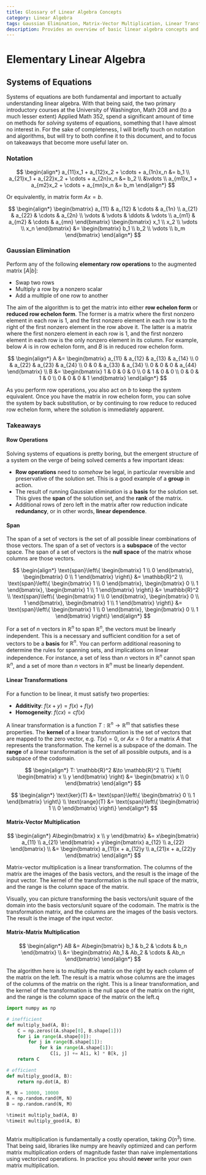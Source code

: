 ```yaml
---
title: Glossary of Linear Algebra Concepts
category: Linear Algebra
tags: Gaussian Elimination, Matrix-Vector Multiplication, Linear Transformations, Matrix-Matrix Multiplication
description: Provides an overview of basic linear algebra concepts and techniques, including Gaussian elimination, systems of equations, row operations, matrix-vector multiplication, and matrix-matrix multiplication, providing efficient methods for solving systems of equations and transforming matrices. It also touches on the relationships between these concepts, such as span and linear transformations. The document distinguishes between inefficient and efficient approaches to solving systems of equations.
---
```


# Elementary Linear Algebra

## Systems of Equations

Systems of equations are both fundamental and important to actually understanding linear algebra. With that being said, the two primary introductory courses at the University of Washington, Math 208 and (to a much lesser extent) Applied Math 352, spend a significant amount of time on methods for *solving* systems of equations, something that I have almost no interest in. For the sake of completeness, I will briefly touch on notation and algorithms, but will try to both confine it to this document, and to focus on takeaways that become more useful later on.

### Notation

$$
\begin{align*}
a_{11}x_1 + a_{12}x_2 + \cdots + a_{1n}x_n &= b_1 \\
a_{21}x_1 + a_{22}x_2 + \cdots + a_{2n}x_n &= b_2 \\
&\vdots \\
a_{m1}x_1 + a_{m2}x_2 + \cdots + a_{mn}x_n &= b_m
\end{align*}
$$

Or equivalently, in matrix form $Ax = b$.

$$
\begin{align*}
\begin{bmatrix}
a_{11} & a_{12} & \cdots & a_{1n} \\
a_{21} & a_{22} & \cdots & a_{2n} \\
\vdots & \vdots & \ddots & \vdots \\
a_{m1} & a_{m2} & \cdots & a_{mn}
\end{bmatrix}
\begin{bmatrix}
x_1 \\
x_2 \\
\vdots \\
x_n
\end{bmatrix}
&=
\begin{bmatrix}
b_1 \\
b_2 \\
\vdots \\
b_m
\end{bmatrix}
\end{align*}
$$

### Gaussian Elimination

Perform any of the following **elementary row operations** to the augmented matrix $[A|b]$:

- Swap two rows
- Multiply a row by a nonzero scalar
- Add a multiple of one row to another

 The aim of the algorithm is to get the matrix into either **row echelon form** or **reduced row echelon form**. The former is a matrix where the first nonzero element in each row is 1, and the first nonzero element in each row is to the right of the first nonzero element in the row above it. The latter is a matrix where the first nonzero element in each row is 1, and the first nonzero element in each row is the only nonzero element in its column. For example, below $A$ is in row echelon form, and $B$ is in reduced row echelon form.


$$
\begin{align*}
A &=
\begin{bmatrix}
a_{11} & a_{12} & a_{13} & a_{14} \\
0 & a_{22} & a_{23} & a_{24} \\
0 & 0 & a_{33} & a_{34} \\
0 & 0 & 0 & a_{44}
\end{bmatrix}
\\
B &=
\begin{bmatrix}
1 & 0 & 0 & 0 \\
0 & 1 & 0 & 0 \\
0 & 0 & 1 & 0 \\
0 & 0 & 0 & 1
\end{bmatrix}
\end{align*}
$$

As you perform row operations, you also act on $b$ to keep the system equivalent. Once you have the matrix in row echelon form, you can solve the system by back substitution, or by continuing to row reduce to reduced row echelon form, where the solution is immediately apparent.

### Takeaways

#### Row Operations

Solving systems of equations is pretty boring, but the emergent structure of a system on the verge of being solved cements a few important ideas:

- **Row operations** need to *somehow* be legal, in particular reversible and preservative of the solution set. This is a good example of a **group** in action.
- The result of running Gaussian elimination is a **basis** for the solution set. This gives the **span** of the solution set, and the **rank** of the matrix.
- Additional rows of zero left in the matrix after row reduction indicate **redundancy**, or in other words, **linear dependence**.

#### Span

The span of a set of vectors is the set of all possible linear combinations of those vectors. The span of a set of vectors is a **subspace** of the vector space. The span of a set of vectors is the **null space** of the matrix whose columns are those vectors.

$$
\begin{align*}
\text{span}\left\{ \begin{bmatrix} 1 \\ 0 \end{bmatrix}, \begin{bmatrix} 0 \\ 1 \end{bmatrix} \right\} &= \mathbb{R}^2 \\
\text{span}\left\{ \begin{bmatrix} 1 \\ 0 \end{bmatrix}, \begin{bmatrix} 0 \\ 1 \end{bmatrix}, \begin{bmatrix} 1 \\ 1 \end{bmatrix} \right\} &= \mathbb{R}^2 \\
\text{span}\left\{ \begin{bmatrix} 1 \\ 0 \end{bmatrix}, \begin{bmatrix} 0 \\ 1 \end{bmatrix}, \begin{bmatrix} 1 \\ 1 \end{bmatrix} \right\} &= \text{span}\left\{ \begin{bmatrix} 1 \\ 0 \end{bmatrix}, \begin{bmatrix} 0 \\ 1 \end{bmatrix} \right\}
\end{align*}
$$

For a set of $n$ vectors in $\mathbb{R}^n$ to span $\mathbb{R}^n$, the vectors must be linearly independent. This is a necessary and sufficient condition for a set of vectors to be a **basis** for $\mathbb{R}^n$. You can perform additional reasoning to determine the rules for spanning sets, and implications on linear independence. For instance, a set of less than $n$ vectors in $\mathbb{R}^n$ cannot span $\mathbb{R}^n$, and a set of more than $n$ vectors in $\mathbb{R}^n$ must be linearly dependent.

#### Linear Transformations

For a function to be linear, it must satisfy two properties:

- **Additivity**: $f(x + y) = f(x) + f(y)$
- **Homogeneity**: $f(cx) = cf(x)$

A linear transformation is a function $T: \mathbb{R}^n \to \mathbb{R}^m$ that satisfies these properties. The **kernel** of a linear transformation is the set of vectors that are mapped to the zero vector, e.g. $T(x) = 0$, or $Ax = 0$ for a matrix $A$ that represents the transformation. The kernel is a subspace of the domain. The **range** of a linear transformation is the set of all possible outputs, and is a subspace of the codomain.

$$
\begin{align*}
T: \mathbb{R}^2 &\to \mathbb{R}^2 \\
T\left( \begin{bmatrix} x \\ y \end{bmatrix} \right) &= \begin{bmatrix} x \\ 0 \end{bmatrix}
\end{align*}
$$

$$
\begin{align*}
\text{ker}(T) &= \text{span}\left\{ \begin{bmatrix} 0 \\ 1 \end{bmatrix} \right\} \\
\text{range}(T) &= \text{span}\left\{ \begin{bmatrix} 1 \\ 0 \end{bmatrix} \right\}
\end{align*}
$$

#### Matrix-Vector Multiplication

$$
\begin{align*}
A\begin{bmatrix} x \\ y \end{bmatrix} &= x\begin{bmatrix} a_{11} \\ a_{21} \end{bmatrix} + y\begin{bmatrix} a_{12} \\ a_{22} \end{bmatrix} \\
&= \begin{bmatrix} a_{11}x + a_{12}y \\ a_{21}x + a_{22}y \end{bmatrix}
\end{align*}
$$

Matrix-vector multiplication is a linear transformation. The columns of the matrix are the images of the basis vectors, and the result is the image of the input vector. The kernel of the transformation is the null space of the matrix, and the range is the column space of the matrix.

Visually, you can picture transforming the basis vectors/unit square of the domain into the basis vectors/unit square of the codomain. The matrix is the transformation matrix, and the columns are the images of the basis vectors. The result is the image of the input vector.

#### Matrix-Matrix Multiplication

$$
\begin{align*}
AB &= A\begin{bmatrix} b_1 & b_2 & \cdots & b_n \end{bmatrix} \\
&= \begin{bmatrix} Ab_1 & Ab_2 & \cdots & Ab_n \end{bmatrix}
\end{align*}
$$

The algorithm here is to multiply the matrix on the right by each column of the matrix on the left. The result is a matrix whose columns are the images of the columns of the matrix on the right. This is a linear transformation, and the kernel of the transformation is the null space of the matrix on the right, and the range is the column space of the matrix on the left.q

```python
import numpy as np

# inefficient
def multiply_bad(A, B):
    C = np.zeros((A.shape[0], B.shape[1]))
    for i in range(A.shape[0]):
        for j in range(B.shape[1]):
            for k in range(A.shape[1]):
                C[i, j] += A[i, k] * B[k, j]
    return C

# efficient
def multiply_good(A, B):
    return np.dot(A, B)

M, N = 10000, 10000
A = np.random.rand(M, N)
B = np.random.rand(N, M)

%timeit multiply_bad(A, B)
%timeit multiply_good(A, B)
```

```plaintext

```

Matrix multiplication is fundamentally a costly operation, taking $O(n^3)$ time. That being said, libraries like numpy are heavily optimized and can perform matrix multiplication orders of magnitude faster than naive implementations using vectorized operations. In practice you should **never** write your own matrix multiplication.
